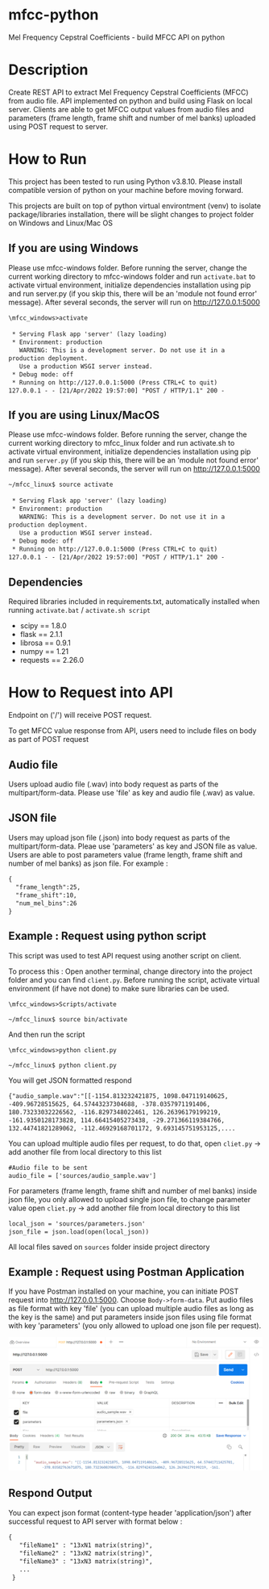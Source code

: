 # mfcc-python
Mel Frequency Cepstral Coefficients - build MFCC API on python

# Description
Create REST API to extract Mel Frequency Cepstral Coefficients (MFCC) from audio file. API implemented on python and build using Flask on local server. Clients are able to get MFCC output values from audio files and parameters (frame length, frame shift and number of mel banks) uploaded using POST request to server.  

# How to Run
This project has been tested to run using Python v3.8.10. Please install compatible version of python on your machine before moving forward.

This projects are built on top of python virtual environtment (venv) to isolate package/libraries installation, there will be slight changes to project folder on Windows and Linux/Mac OS

## If you are using Windows
Please use mfcc-windows folder. Before running the server, change the current working directory to mfcc-windows folder and run ```activate.bat``` to activate virtual environment, initialize dependencies installation using pip and run server.py (if you skip this, there will be an 'module not found error' message). After several seconds, the server will run on http://127.0.0.1:5000
```
\mfcc_windows>activate

 * Serving Flask app 'server' (lazy loading)
 * Environment: production
   WARNING: This is a development server. Do not use it in a production deployment.
   Use a production WSGI server instead.
 * Debug mode: off
 * Running on http://127.0.0.1:5000 (Press CTRL+C to quit)
127.0.0.1 - - [21/Apr/2022 19:57:00] "POST / HTTP/1.1" 200 -
```

## If you are using Linux/MacOS
Please use mfcc-windows folder. Before running the server, change the current working directory to mfcc_linux folder and run activate.sh to activate virtual environment, initialize dependencies installation using pip and run ```server.py``` (if you skip this, there will be an 'module not found error' message). After several seconds, the server will run on http://127.0.0.1:5000

```
~/mfcc_linux$ source activate

 * Serving Flask app 'server' (lazy loading)
 * Environment: production
   WARNING: This is a development server. Do not use it in a production deployment.
   Use a production WSGI server instead.
 * Debug mode: off
 * Running on http://127.0.0.1:5000 (Press CTRL+C to quit)
127.0.0.1 - - [21/Apr/2022 19:57:00] "POST / HTTP/1.1" 200 -
```
## Dependencies
Required libraries included in requirements.txt, automatically installed when running ```activate.bat``` / ```activate.sh script```
- scipy == 1.8.0
- flask == 2.1.1
- librosa == 0.9.1
- numpy == 1.21
- requests == 2.26.0

# How to Request into API
Endpoint on ('/') will receive POST request. 

To get MFCC value response from API, users need to include files on body as part of POST request

## Audio file
Users upload audio file (.wav) into body request as parts of the multipart/form-data. Please use 'file' as key and audio file (.wav) as value.

## JSON file
Users may upload json file (.json) into body request as parts of the multipart/form-data. Pleae use 'parameters' as key and JSON file as value.
Users are able to post parameters value (frame length, frame shift and number of mel banks) as json file. For example :
```
{
  "frame_length":25,
  "frame_shift":10,
  "num_mel_bins":26
}
```
## Example : Request using python script
This script was used to test API request using another script on client. 

To process this : Open another terminal, change directory into the project folder and you can find ```client.py```. Before running the script, activate virtual environment (if have not done) to make sure libraries can be used.
```
\mfcc_windows>Scripts/activate

```

```
~/mfcc_linux$ source bin/activate
```


And then run the script
```
\mfcc_windows>python client.py
```
```
~/mfcc_linux$ python client.py
```
You will get JSON formatted respond 
```
{"audio_sample.wav":"[[-1154.813232421875, 1098.047119140625, -409.96728515625, 64.57443237304688, -378.0357971191406, 180.73233032226562, -116.8297348022461, 126.26396179199219, -161.9350128173828, 114.66415405273438, -29.271366119384766, 132.44741821289062, -112.46929168701172, 9.693145751953125,....
```

You can upload multiple audio files per request, to do that, open ```cliet.py``` -> add another file from local directory to this list
```
#Audio file to be sent
audio_file = ['sources/audio_sample.wav']
```

For parameters (frame length, frame shift and number of mel banks) inside json file, you only allowed to upload single json file, to change parameter value open ```cliet.py``` -> add another file from local directory to this list
```
local_json = 'sources/parameters.json'
json_file = json.load(open(local_json))
```

All local files saved on ```sources``` folder inside project directory

## Example : Request using Postman Application
If you have Postman installed on your machine, you can initiate POST request into http://127.0.0.1:5000. Choose ```Body->form-data```. Put audio files as file format with key 'file' (you can upload multiple audio files as long as the key is the same) and put parameters inside json files using file format with key 'parameters' (you only allowed to upload one json file per request). 

![Postman](https://github.com/maulanaisa/mfcc-python/blob/main/images/postman.png)

## Respond Output
You can expect json format (content-type header 'application/json') after successful request to API server with format below :

```
{
   "fileName1" : "13xN1 matrix(string)",
   "fileName2" : "13xN2 matrix(string)",
   "fileName3" : "13xN3 matrix(string)",
   ...
 }
```

